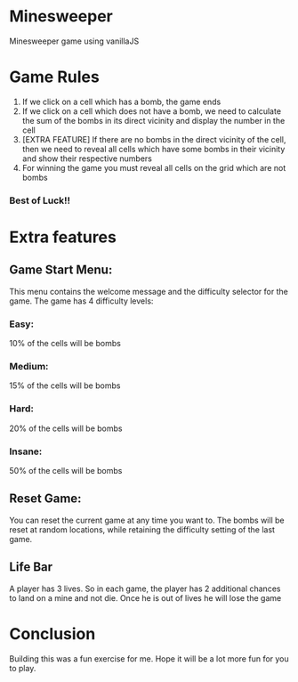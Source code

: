 # Minesweeper
Minesweeper game using vanillaJS

# Game Rules
1. If we click on a cell which has a bomb, the game ends
2. If we click on a cell which does not have a bomb, we need to calculate the sum of the bombs in its direct vicinity and display the number in the cell
3. [EXTRA FEATURE] If there are no bombs in the direct vicinity of the cell, then we need to reveal all cells which have some bombs in their vicinity and show their respective numbers
4. For winning the game you must reveal all cells on the grid which are not bombs

### Best of Luck!!

# Extra features
## Game Start Menu:
This menu contains the welcome message and the difficulty selector for the game. The game has 4 difficulty levels:
### Easy:
10% of the cells will be bombs
### Medium:
15% of the cells will be bombs
### Hard:
20% of the cells will be bombs
### Insane:
50% of the cells will be bombs

## Reset Game: 
You can reset the current game at any time you want to. The bombs will be reset at random locations, while retaining the difficulty setting of the last game.

## Life Bar
A player has 3 lives. So in each game, the player has 2 additional chances to land on a mine and not die. Once he is out of lives he will lose the game

# Conclusion

Building this was a fun exercise for me. Hope it will be a lot more fun for you to play.

